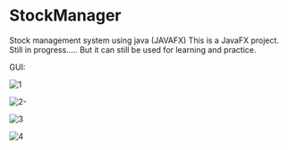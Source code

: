 # StockManager
Stock management system using java (JAVAFX)
This is a JavaFX project. Still in progress.....
But it can still be used for learning and practice.

GUI:

![1](https://github.com/daad2021/StockManager/assets/84599965/b4c5009a-55a7-4360-9fca-60e470056e0d)


![2-](https://github.com/daad2021/StockManager/assets/84599965/f0609f06-f572-441f-9df1-8cfc3f015bf5)


![3](https://github.com/daad2021/StockManager/assets/84599965/081a915b-dcea-40cf-a1b3-85cf7cbff650)


![4](https://github.com/daad2021/StockManager/assets/84599965/78b7ff7c-2fc9-4efb-aa76-2ccfe6a7a8ab)
